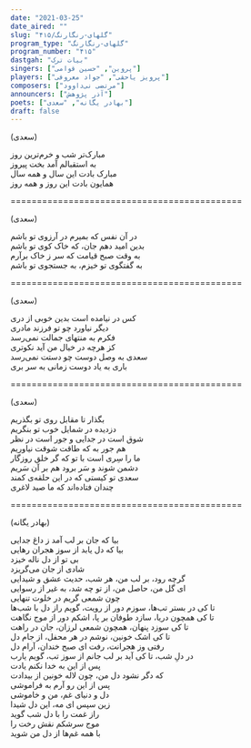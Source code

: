 ```yaml
---
date: "2021-03-25"
date_aired: ""
slug: "گلهای-رنگارنگ/۴۱۵"
program_type: "گلهای-رنگارنگ"
program_number: "۴۱۵"
dastgah: "بیات ترک"
singers: ["پروین", "حسین قوامی"]
players: ["پرویز یاحقی", "جواد معروفی"]
composers: ["مرتضی نی‌داوود"]
announcers: ["آذر پژوهش"]
poets: ["بهادر یگانه", "سعدی"]
draft: false
---
```


(سعدی)  

مبارک‌تر شب و خرم‌ترین روز  
به استقبالم آمد بخت پیروز  
مبارک بادت این سال و همه سال  
همایون بادت این روز و همه روز  

============================================  

(سعدی)  

در آن نفس که بمیرم در آرزوی تو باشم  
بدین امید دهم جان، که خاک کوی تو باشم  
به وقت صبح قیامت که سر ز خاک برآرم  
به گفتگوی تو خیزم، به جستجوی تو باشم  

============================================  

(سعدی)  

کس در نیامده است بدین خوبی از دری  
دیگر نیاورد چو تو فرزند مادری  
فکرم به منتهای جمالت نمی‌رسد  
کز هرچه در خیال من آید نکوتری  
سعدی به وصل دوست چو دستت نمی‌رسد  
باری به یاد دوست زمانی به سر بری  

============================================  

(سعدی)  

بگذار تا مقابل روی تو بگذریم  
دزدیده در شمایل خوب تو بنگریم  
شوق است در جدایی و جور است در نظر  
هم جور به که طاقت شوقت نیاوریم  
ما را سِری است با تو که گر خلق روزگار  
دشمن شوند و سَر برود هم بر آن سَریم  
سعدی تو کیستی که در این حلقه‌ی کمند  
چندان فتاده‌اند که ما صید لاغری  

============================================  

(بهادر یگانه)  

بیا که جان بر لب آمد ز داغ جدایی  
بیا که دل یابد از سوز هجران رهایی  
بی تو از دل ناله خیزد  
شادی از جان می‌گریزد  
گرچه رود، بر لب من، هر شب، حدیث عشق و شیدایی  
ای گل من، حاصل من، از تو چه شد، به غیر از رسوایی  
چون شمعی گریم در خلوت تنهایی  
تا کی در بستر تب‌ها، سوزم دور از رویت، گویم راز دل با شب‌ها  
تا کی همچون دریا، سازد طوفان بر پا، اشکم دور از موج نگاهت  
تا کی سوزد پنهان، همچون شمعی لرزان، جان در راهت  
تا کی اشک خونین، نوشم در هر محفل، از جام دل  
رفتی وز هجرانت، رفت ای صبح خندان، آرام دل  
در دلِ شب، تا کی آید بر لب جانم از سوز تب، گویم یارب  
پس از این به خدا نکنم یادت  
که دگر نشود دل من، چون لاله‌ خونین از بیدادت  
پس از این رو آرم به فراموشی  
دل و دنیای غم، من و خاموشی  
زین سپس ای مه، این دل شیدا  
راز غمت را با دل شب گوید  
موج سرشکم نقش رخت را  
با همه غم‌ها از دل من شوید  
